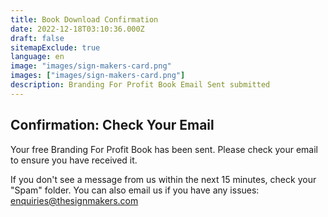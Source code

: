 ```yaml
---
title: Book Download Confirmation
date: 2022-12-18T03:10:36.000Z
draft: false
sitemapExclude: true
language: en
image: "images/sign-makers-card.png"
images: ["images/sign-makers-card.png"]
description: Branding For Profit Book Email Sent submitted
---
```


## Confirmation: Check Your Email

Your free Branding For Profit Book has been sent. Please check your email to ensure you have received it. 

If you don't see a message from us within the next 15 minutes, check your "Spam" folder. You can also email us if you have any issues: enquiries@thesignmakers.com


